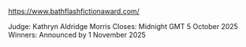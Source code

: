 https://www.bathflashfictionaward.com/

Judge: Kathryn Aldridge Morris
Closes: Midnight GMT 5 October 2025
Winners: Announced by 1 November 2025